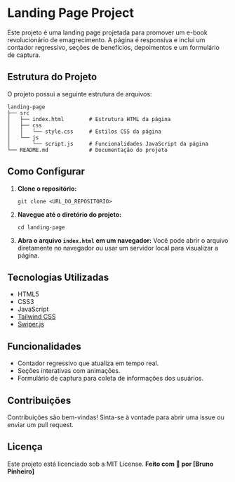 # Landing Page Project

Este projeto é uma landing page projetada para promover um e-book revolucionário de emagrecimento. A página é responsiva e inclui um contador regressivo, seções de benefícios, depoimentos e um formulário de captura.

## Estrutura do Projeto

O projeto possui a seguinte estrutura de arquivos:

```
landing-page
├── src
│   ├── index.html        # Estrutura HTML da página
│   ├── css
│   │   └── style.css     # Estilos CSS da página
│   └── js
│       └── script.js     # Funcionalidades JavaScript da página
└── README.md             # Documentação do projeto
```

## Como Configurar

1. **Clone o repositório:**
   ```
   git clone <URL_DO_REPOSITORIO>
   ```

2. **Navegue até o diretório do projeto:**
   ```
   cd landing-page
   ```

3. **Abra o arquivo `index.html` em um navegador:**
   Você pode abrir o arquivo diretamente no navegador ou usar um servidor local para visualizar a página.

## Tecnologias Utilizadas

- HTML5
- CSS3
- JavaScript
- [Tailwind CSS](https://tailwindcss.com/)
- [Swiper.js](https://swiperjs.com/)

## Funcionalidades

- Contador regressivo que atualiza em tempo real.
- Seções interativas com animações.
- Formulário de captura para coleta de informações dos usuários.

## Contribuições

Contribuições são bem-vindas! Sinta-se à vontade para abrir uma issue ou enviar um pull request.

## Licença

Este projeto está licenciado sob a MIT License.
**Feito com 💪 por [Bruno Pinheiro]**